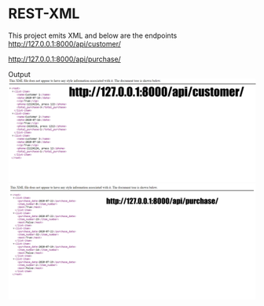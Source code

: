 # REST-XML
This project emits XML and below are the endpoints
http://127.0.0.1:8000/api/customer/

http://127.0.0.1:8000/api/purchase/

Output
![alt text](https://raw.githubusercontent.com/raisaurabh7/REST-XML/master/sc1.png)
![alt text](https://raw.githubusercontent.com/raisaurabh7/REST-XML/master/sc2.png)
